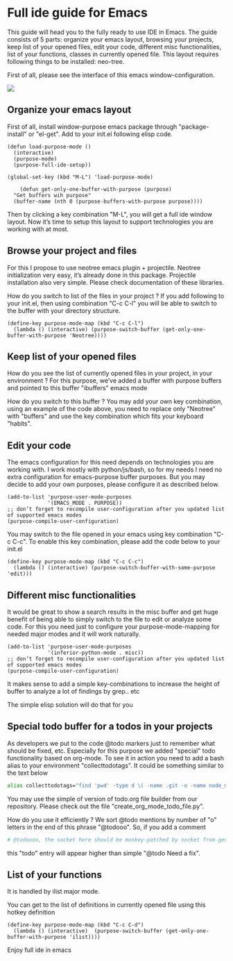 # Full ide guide for Emacs

<p>
This guide will head you to the fully ready to use IDE in Emacs. The guide consists of 5 parts: organize your emacs layout, browsing your projects, keep list of your opened files, edit your code, different misc functionalities, list of your functions, classes in currently opened file. This layout requires following things to be installed: neo-tree.
</p>

First of all, please see the interface of this emacs window-configuration.

![](https://github.com/sergeyglazyrindev/emacs-purpose/blob/master/layouts/full-ide.png)

## Organize your emacs layout

First of all, install window-purpose emacs package through "package-install" or "el-get". Add to your init.el following elisp code.

```elisp
(defun load-purpose-mode ()
  (interactive)
  (purpose-mode)
  (purpose-full-ide-setup))

(global-set-key (kbd "M-L") 'load-purpose-mode)

    (defun get-only-one-buffer-with-purpose (purpose)
  "Get buffers wih purpose"
  (buffer-name (nth 0 (purpose-buffers-with-purpose purpose))))
```

Then by clicking a key combination "M-L", you will get a full ide window layout. Now it’s time to setup this layout to support technologies you are working with at most.

## Browse your project and files

For this I propose to use neotree emacs plugin + projectile. Neotree initialization very easy, it’s already done in this package. Projectile installation also very simple. Please check documentation of these libraries.

How do you switch to list of the files in your project ?
If you add following to your init.el, then using combination "C-c C-l" you will be able to switch to the buffer with your directory structure.

```elisp
(define-key purpose-mode-map (kbd "C-c C-l")
  (lambda () (interactive) (purpose-switch-buffer (get-only-one-buffer-with-purpose 'Neotree))))

```

## Keep list of your opened files

How do you see the list of currently opened files in your project, in your environment ? For this purpose, we’ve added a buffer with purpose buffers and pointed to this buffer "ibuffers" emacs mode

How do you switch to this buffer ? You may add your own key combination, using an example of the code above, you need to replace only "Neotree" with "buffers" and use the key combination which fits your keyboard "habits".

## Edit your code

The emacs configuration for this need depends on technologies you are working with. I work mostly with python/js/bash, so for my needs I need no extra configuration for emacs-purpose buffer purposes. But you may decide to add your own purposes, please configure it as described below.

```elisp
(add-to-list 'purpose-user-mode-purposes
             '(EMACS_MODE . PURPOSE))
;; don’t forget to recompile user-configuration after you updated list of supported emacs modes
(purpose-compile-user-configuration)

```

You may switch to the file opened in your emacs using key combination "C-c C-c". To enable this key combination, please add the code below to your init.el

```elisp
(define-key purpose-mode-map (kbd "C-c C-c")
  (lambda () (interactive) (purpose-switch-buffer-with-some-purpose 'edit)))

```


## Different misc functionalities

It would be great to show a search results in the misc buffer and get huge benefit of being able to simply switch to the file to edit or analyze some code. For this you need just to configure your purpose-mode-mapping for needed major modes and it will work naturally.

```elisp
(add-to-list 'purpose-user-mode-purposes
             '(inferior-python-mode . misc))
;; don’t forget to recompile user-configuration after you updated list of supported emacs modes
(purpose-compile-user-configuration)

```

It makes sense to add a simple key-combinations to increase the height of buffer to analyze a lot of findings by grep.. etc

The simple elisp solution will do that for you

## Special todo buffer for a todos in your projects

As developers we put to the code @todo markers just to remember what should be fixed, etc. Especially for this purpose we added "special" todo functionality based on org-mode. To see it in action you need to add a bash alias to your environment "collecttodotags". It could be something similar to the text below

```bash
alias collecttodotags="find 'pwd' -type d \( -name .git -o -name node_modules \) -prune -o -type f \( -name todo.org \) -prune -o -type f -print -exec grep -n ’@todo’ ’{}’ \; | create_org_mode_todo_file.py > ./todo.org"
```

You may use the simple of version of todo.org file builder from our repository. Please check out the file "create_org_mode_todo_file.py".

How do you use it efficiently ? We sort @todo mentions by number of "o" letters in the end of this phrase "@todooo". So, if you add a comment

```python
# @todoooo, the socket here should be monkey-patched by socket from gevent
```

this "todo" entry will appear higher than simple "@todo Need a fix".

## List of your functions

It is handled by ilist major mode.

You can get to the list of definitions in currently opened file using this hotkey definition

```elisp
(define-key purpose-mode-map (kbd "C-c C-d")
  (lambda () (interactive)  (purpose-switch-buffer (get-only-one-buffer-with-purpose 'ilist))))

```

Enjoy full ide in emacs
